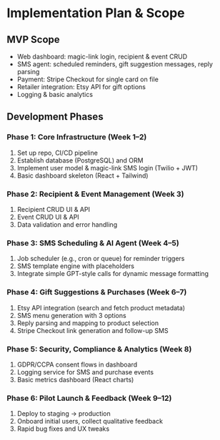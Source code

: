 # Implementation Plan & Scope

## MVP Scope  
- Web dashboard: magic-link login, recipient & event CRUD  
- SMS agent: scheduled reminders, gift suggestion messages, reply parsing  
- Payment: Stripe Checkout for single card on file  
- Retailer integration: Etsy API for gift options  
- Logging & basic analytics  

## Development Phases

### Phase 1: Core Infrastructure (Week 1–2)  
1. Set up repo, CI/CD pipeline  
2. Establish database (PostgreSQL) and ORM  
3. Implement user model & magic-link SMS login (Twilio + JWT)  
4. Basic dashboard skeleton (React + Tailwind)

### Phase 2: Recipient & Event Management (Week 3)  
1. Recipient CRUD UI & API  
2. Event CRUD UI & API  
3. Data validation and error handling

### Phase 3: SMS Scheduling & AI Agent (Week 4–5)  
1. Job scheduler (e.g., cron or queue) for reminder triggers  
2. SMS template engine with placeholders  
3. Integrate simple GPT-style calls for dynamic message formatting  

### Phase 4: Gift Suggestions & Purchases (Week 6–7)  
1. Etsy API integration (search and fetch product metadata)  
2. SMS menu generation with 3 options  
3. Reply parsing and mapping to product selection  
4. Stripe Checkout link generation and follow-up SMS

### Phase 5: Security, Compliance & Analytics (Week 8)  
1. GDPR/CCPA consent flows in dashboard  
2. Logging service for SMS and purchase events  
3. Basic metrics dashboard (React charts)

### Phase 6: Pilot Launch & Feedback (Week 9–12)  
1. Deploy to staging → production  
2. Onboard initial users, collect qualitative feedback  
3. Rapid bug fixes and UX tweaks  
